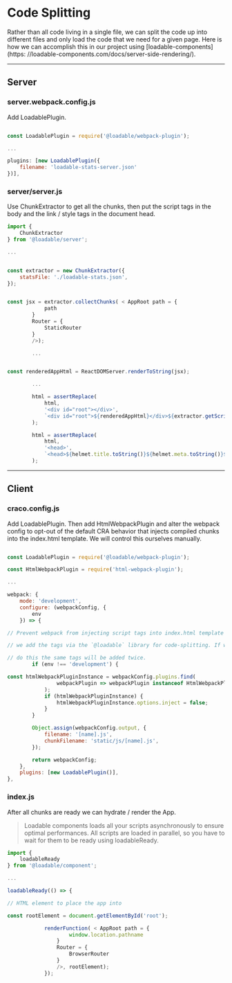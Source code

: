 # Code Splitting

Rather than all code living in a single file, we can split the code up into different files and only load the code that we need for a given page. Here is how we can accomplish this in our project using [loadable-components](https:
//loadable-components.com/docs/server-side-rendering/).

---

## Server

### server.webpack.config.js

Add LoadablePlugin.

```js

const LoadablePlugin = require('@loadable/webpack-plugin');

...

plugins: [new LoadablePlugin({
    filename: 'loadable-stats-server.json'
})],
```

### server/server.js

Use ChunkExtractor to get all the chunks, then put the script tags in the body and the link / style tags in the document head.

```js
import {
    ChunkExtractor
} from '@loadable/server';

...


const extractor = new ChunkExtractor({
    statsFile: './loadable-stats.json',
});


const jsx = extractor.collectChunks( < AppRoot path = {
            path
        }
        Router = {
            StaticRouter
        }
        />);

        ...


const renderedAppHtml = ReactDOMServer.renderToString(jsx);

        ...

        html = assertReplace(
            html,
            '<div id="root"></div>',
            `<div id="root">${renderedAppHtml}</div>${extractor.getScriptTags()}`
        );

        html = assertReplace(
            html,
            '<head>',
            `<head>${helmet.title.toString()}${helmet.meta.toString()}${helmet.link.toString()}${extractor.getLinkTags()}${extractor.getStyleTags()}`
        );
```

---

## Client

### craco.config.js

Add LoadablePlugin. Then add HtmlWebpackPlugin and alter the webpack config to opt-out of the default CRA behavior that injects compiled chunks into the index.html template. We will control this ourselves manually.

```js

const LoadablePlugin = require('@loadable/webpack-plugin');

const HtmlWebpackPlugin = require('html-webpack-plugin');

...

webpack: {
    mode: 'development',
    configure: (webpackConfig, {
        env
    }) => {

// Prevent webpack from injecting script tags into index.html template because

// we add the tags via the `@loadable` library for code-splitting. If we didn't

// do this the same tags will be added twice.
        if (env !== 'development') {

const htmlWebpackPluginInstance = webpackConfig.plugins.find(
                webpackPlugin => webpackPlugin instanceof HtmlWebpackPlugin
            );
            if (htmlWebpackPluginInstance) {
                htmlWebpackPluginInstance.options.inject = false;
            }
        }

        Object.assign(webpackConfig.output, {
            filename: '[name].js',
            chunkFilename: 'static/js/[name].js',
        });

        return webpackConfig;
    },
    plugins: [new LoadablePlugin()],
},
```

### index.js

After all chunks are ready we can hydrate / render the App.

> Loadable components loads all your scripts asynchronously to ensure optimal performances. All scripts are loaded in parallel, so you have to wait for them to be ready using loadableReady.

```js
import {
    loadableReady
} from '@loadable/component';

...

loadableReady(() => {

// HTML element to place the app into

const rootElement = document.getElementById('root');

            renderFunction( < AppRoot path = {
                    window.location.pathname
                }
                Router = {
                    BrowserRouter
                }
                />, rootElement);
            });
```
